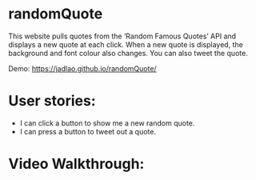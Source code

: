 # randomQuote
This website pulls quotes from the ‘Random Famous Quotes’ API and displays a new quote at each click. When a new quote is displayed, the background and font colour also changes. You can also tweet the quote.

Demo: https://jadlao.github.io/randomQuote/

# User stories:
* I can click a button to show me a new random quote.
* I can press a button to tweet out a quote.

# Video Walkthrough:
